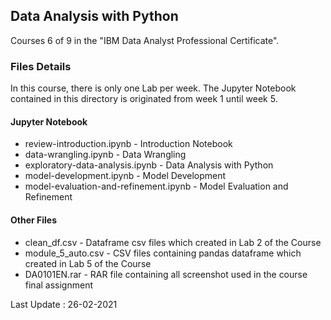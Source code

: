 ## Data Analysis with Python

Courses 6 of 9 in the "IBM Data Analyst Professional Certificate".

### Files Details
In this course, there is only one Lab per week. The Jupyter Notebook contained in this directory is originated from week 1 until week 5.

#### Jupyter Notebook
* review-introduction.ipynb		- Introduction Notebook
* data-wrangling.ipynb			- Data Wrangling
* exploratory-data-analysis.ipynb	- Data Analysis with Python
* model-development.ipynb		- Model Development
* model-evaluation-and-refinement.ipynb	- Model Evaluation and Refinement

#### Other Files
* clean_df.csv		- Dataframe csv files which created in Lab 2 of the Course
* module_5_auto.csv	- CSV files containing pandas dataframe which created in Lab 5 of the Course
* DA0101EN.rar		- RAR file containing all screenshot used in the course final assignment

Last Update : 26-02-2021